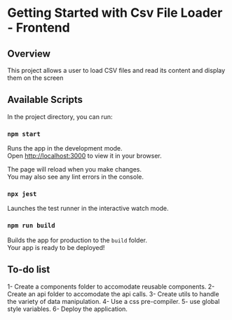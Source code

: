 # Getting Started with Csv File Loader - Frontend
## Overview
This project allows a user to load CSV files and read its content and display them on the screen
## Available Scripts

In the project directory, you can run:

### `npm start`

Runs the app in the development mode.\
Open [http://localhost:3000](http://localhost:3000) to view it in your browser.

The page will reload when you make changes.\
You may also see any lint errors in the console.

### `npx jest`

Launches the test runner in the interactive watch mode.

### `npm run build`

Builds the app for production to the `build` folder.\
Your app is ready to be deployed!

## To-do list
1- Create a components folder to accomodate reusable components.
2- Create an api folder to accomodate the api calls.
3- Create utils to handle the variety of data manipulation.
4- Use a css pre-compiler.
5- use global style variables.
6- Deploy the application.
